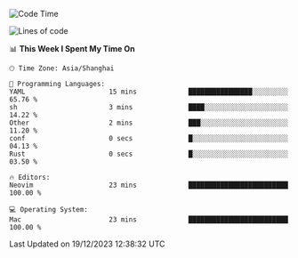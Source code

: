 <!--START_SECTION:waka-->
![Code Time](http://img.shields.io/badge/Code%20Time-1%2C765%20hrs%2046%20mins-blue)

![Lines of code](https://img.shields.io/badge/From%20Hello%20World%20I%27ve%20Written-284.9%20thousand%20lines%20of%20code-blue)

📊 **This Week I Spent My Time On** 

```text
🕑︎ Time Zone: Asia/Shanghai

💬 Programming Languages: 
YAML                     15 mins             ████████████████░░░░░░░░░   65.76 % 
sh                       3 mins              ████░░░░░░░░░░░░░░░░░░░░░   14.22 % 
Other                    2 mins              ███░░░░░░░░░░░░░░░░░░░░░░   11.20 % 
conf                     0 secs              █░░░░░░░░░░░░░░░░░░░░░░░░   04.13 % 
Rust                     0 secs              █░░░░░░░░░░░░░░░░░░░░░░░░   03.50 % 

🔥 Editors: 
Neovim                   23 mins             █████████████████████████   100.00 % 

💻 Operating System: 
Mac                      23 mins             █████████████████████████   100.00 % 
```


 Last Updated on 19/12/2023 12:38:32 UTC
<!--END_SECTION:waka-->
